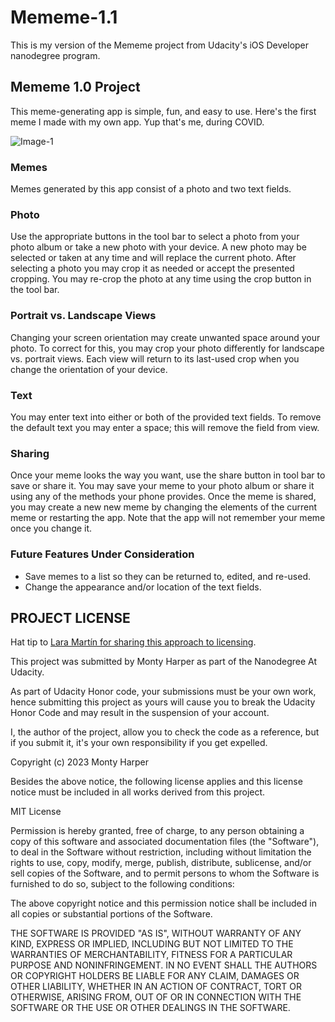 # Mememe-1.1
This is my version of the Mememe project from Udacity's iOS Developer nanodegree program.


## Mememe 1.0 Project
This meme-generating app is simple, fun, and easy to use. 
Here's the first meme I made with my own app. 
Yup that's me, during COVID. 

![Image-1](https://github.com/MontyHarper/Mememe-1.1/assets/132530279/103b94bf-0490-4c7b-a6ae-abcee3a28dbb)


### Memes
Memes generated by this app consist of a photo and two text fields. 

### Photo
Use the appropriate buttons in the tool bar to select a photo from your photo album or take a new photo with your device. 
A new photo may be selected or taken at any time and will replace the current photo.
After selecting a photo you may crop it as needed or accept the presented cropping.
You may re-crop the photo at any time using the crop button in the tool bar.

### Portrait vs. Landscape Views
Changing your screen orientation may create unwanted space around your photo.
To correct for this, you may crop your photo differently for landscape vs. portrait views.
Each view will return to its last-used crop when you change the orientation of your device.

### Text
You may enter text into either or both of the provided text fields.
To remove the default text you may enter a space; this will remove the field from view.

### Sharing
Once your meme looks the way you want, use the share button in tool bar to save or share it.
You may save your meme to your photo album or share it using any of the methods your phone provides.
Once the meme is shared, you may create a new new meme by changing the elements of the current meme or restarting the app.
Note that the app will not remember your meme once you change it.

### Future Features Under Consideration
- Save memes to a list so they can be returned to, edited, and re-used.
- Change the appearance and/or location of the text fields.




## PROJECT LICENSE

Hat tip to [Lara Martín for sharing this approach to licensing](https://medium.com/@laramartin/why-i-added-licenses-to-my-udacity-projects-3070f602006e).

This project was submitted by Monty Harper as part of the Nanodegree At Udacity.

As part of Udacity Honor code, your submissions must be your own work, hence
submitting this project as yours will cause you to break the Udacity Honor Code
and may result in the suspension of your account.

I, the author of the project, allow you to check the code as a reference, but if
you submit it, it's your own responsibility if you get expelled.

Copyright (c) 2023 Monty Harper

Besides the above notice, the following license applies and this license notice
must be included in all works derived from this project.

MIT License

Permission is hereby granted, free of charge, to any person obtaining a copy
of this software and associated documentation files (the "Software"), to deal
in the Software without restriction, including without limitation the rights
to use, copy, modify, merge, publish, distribute, sublicense, and/or sell
copies of the Software, and to permit persons to whom the Software is
furnished to do so, subject to the following conditions:

The above copyright notice and this permission notice shall be included in all
copies or substantial portions of the Software.

THE SOFTWARE IS PROVIDED "AS IS", WITHOUT WARRANTY OF ANY KIND, EXPRESS OR
IMPLIED, INCLUDING BUT NOT LIMITED TO THE WARRANTIES OF MERCHANTABILITY,
FITNESS FOR A PARTICULAR PURPOSE AND NONINFRINGEMENT. IN NO EVENT SHALL THE
AUTHORS OR COPYRIGHT HOLDERS BE LIABLE FOR ANY CLAIM, DAMAGES OR OTHER
LIABILITY, WHETHER IN AN ACTION OF CONTRACT, TORT OR OTHERWISE, ARISING FROM,
OUT OF OR IN CONNECTION WITH THE SOFTWARE OR THE USE OR OTHER DEALINGS IN THE
SOFTWARE.
